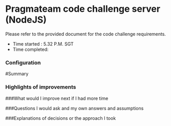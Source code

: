 # Pragmateam code challenge server (NodeJS)
Please refer to the provided document for the code challenge requirements. 

- Time started : 5.32 P.M. SGT
- Time completed: 

### Configuration

#Summary
### Highlights of improvements

###What would I improve next if I had more time

###Questions I would ask and my own answers and assumptions

###Explanations of decisions or the approach I took